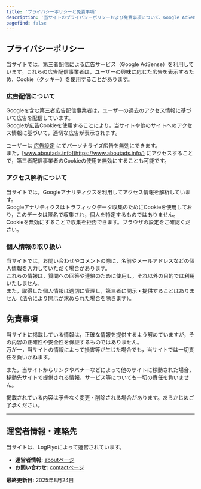 ```yaml
---
title: 'プライバシーポリシーと免責事項'
description: '当サイトのプライバシーポリシーおよび免責事項について、Google AdSenseやGoogleアナリティクスによるCookieの利用、個人情報の取り扱い、広告配信、アクセス解析、免責事項の内容をわかりやすくご案内しています。安心してご利用いただくための重要な情報を掲載しています。'
pagefind: false
---
```

## プライバシーポリシー
当サイトでは，第三者配信による広告サービス（Google AdSense）を利用しています。これらの広告配信事業者は，ユーザーの興味に応じた広告を表示するため，Cookie（クッキー）を使用することがあります。

### 広告配信について
Googleを含む第三者広告配信事業者は，ユーザーの過去のアクセス情報に基づいて広告を配信しています。  
Googleが広告Cookieを使用することにより，当サイトや他のサイトへのアクセス情報に基づいて，適切な広告が表示されます。

ユーザーは [広告設定](https://adssettings.google.com/authenticated) にてパーソナライズ広告を無効にできます。  
また，[www.aboutads.info](https://www.aboutads.info/) にアクセスすることで，第三者配信事業者のCookieの使用を無効にすることも可能です。

### アクセス解析について
当サイトでは，Googleアナリティクスを利用してアクセス情報を解析しています。  
Googleアナリティクスはトラフィックデータ収集のためにCookieを使用しており，このデータは匿名で収集され，個人を特定するものではありません。  
Cookieを無効にすることで収集を拒否できます。ブラウザの設定をご確認ください。

### 個人情報の取り扱い
当サイトでは，お問い合わせやコメントの際に，名前やメールアドレスなどの個人情報を入力していただく場合があります。  
これらの情報は，質問への回答や連絡のために使用し，それ以外の目的では利用いたしません。  
また，取得した個人情報は適切に管理し，第三者に開示・提供することはありません（法令により開示が求められた場合を除きます）。

## 免責事項
当サイトに掲載している情報は，正確な情報を提供するよう努めていますが，その内容の正確性や安全性を保証するものではありません。  
万が一，当サイトの情報によって損害等が生じた場合でも，当サイトでは一切責任を負いかねます。

また，当サイトからリンクやバナーなどによって他のサイトに移動された場合，移動先サイトで提供される情報，サービス等についても一切の責任を負いません。

掲載されている内容は予告なく変更・削除される場合があります。あらかじめご了承ください。


---
## 運営者情報・連絡先
当サイトは、LogPiyoによって運営されています。

- **運営者情報:** [aboutページ](/about/)
- **お問い合わせ:** [contactページ](/contact/)

**最終更新日:** 2025年8月24日